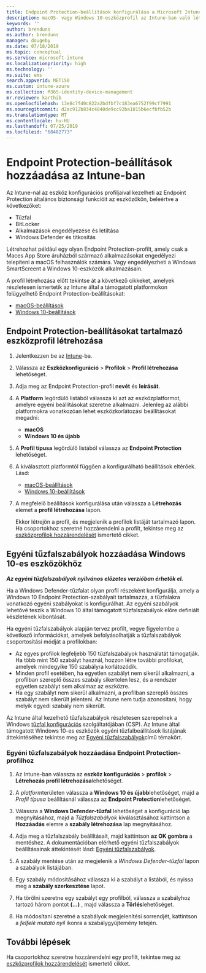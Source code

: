```yaml
---
title: Endpoint Protection-beállítások konfigurálása a Microsoft Intune-ban – Azure | Microsoft Docs
description: macOS- vagy Windows 10-eszközprofil az Intune-ban való létrehozásakor létrehozhat Endpoint Protection-beállításokat is.
keywords: ''
author: brenduns
ms.author: brenduns
manager: dougeby
ms.date: 07/18/2019
ms.topic: conceptual
ms.service: microsoft-intune
ms.localizationpriority: high
ms.technology: ''
ms.suite: ems
search.appverid: MET150
ms.custom: intune-azure
ms.collection: M365-identity-device-management
mr.reviewer: karthib
ms.openlocfilehash: 13e8c7fd0c822a2bdfbf7c183ea6752f99cf7991
ms.sourcegitcommit: d2ac912b834c4840de9cc92ba1815b6ecfbfb52b
ms.translationtype: MT
ms.contentlocale: hu-HU
ms.lasthandoff: 07/25/2019
ms.locfileid: "68482773"
---
```

# <a name="add-endpoint-protection-settings-in-intune"></a>Endpoint Protection-beállítások hozzáadása az Intune-ban  

Az Intune-nal az eszköz konfigurációs profiljaival kezelheti az Endpoint Protection általános biztonsági funkcióit az eszközökön, beleértve a következőket:  
- Tűzfal   
- BitLocker  
- Alkalmazások engedélyezése és letiltása  
- Windows Defender és titkosítás  

Létrehozhat például egy olyan Endpoint Protection-profilt, amely csak a Maces App Store áruházból származó alkalmazásokat engedélyezi telepíteni a macOS felhasználók számára. Vagy engedélyezheti a Windows SmartScreent a Windows 10-eszközök alkalmazásain.  

A profil létrehozása előtt tekintse át a következő cikkeket, amelyek részletesen ismertetik az Intune által a támogatott platformokon felügyelhető Endpoint Protection-beállításokat:  
   - [macOS-beállítások](endpoint-protection-macos.md)  
   - [Windows 10-beállítások](endpoint-protection-windows-10.md)  

## <a name="create-a-device-profile-containing-endpoint-protection-settings"></a>Endpoint Protection-beállításokat tartalmazó eszközprofil létrehozása  

1. Jelentkezzen be az [Intune](https://go.microsoft.com/fwlink/?linkid=2090973)-ba.  
3. Válassza az **Eszközkonfiguráció** > **Profilok** > **Profil létrehozása** lehetőséget.  
4. Adja meg az Endpoint Protection-profil **nevét** és **leírását**.  
5. A **Platform** legördülő listából válassza ki azt az eszközplatformot, amelyre egyéni beállításokat szeretne alkalmazni. Jelenleg az alábbi platformokra vonatkozóan lehet eszközkorlátozási beállításokat megadni:  
   - **macOS**  
   - **Windows 10 és újabb**  
6. A **Profil típusa** legördülő listából válassza az **Endpoint Protection** lehetőséget.  
7. A kiválasztott platformtól függően a konfigurálható beállítások eltérőek. Lásd:  
   - [macOS-beállítások](endpoint-protection-macos.md)  
   - [Windows 10-beállítások](endpoint-protection-windows-10.md)  

8. A megfelelő beállítások konfigurálása után válassza a **Létrehozás** elemet a **profil létrehozása** lapon.  

   Ekkor létrejön a profil, és megjelenik a profilok listáját tartalmazó lapon. Ha csoportokhoz szeretné hozzárendelni a profilt, tekintse meg az [eszközprofilok hozzárendelését](device-profile-assign.md) ismertető cikket.  

## <a name="add-custom-firewall-rules-for-windows-10-devices"></a>Egyéni tűzfalszabályok hozzáadása Windows 10-es eszközökhöz  
***Az egyéni tűzfalszabályok nyilvános előzetes verzióban érhetők el.***  

Ha a Windows Defender-tűzfalat olyan profil részeként konfigurálja, amely a Windows 10 Endpoint Protection-szabályait tartalmazza, a tűzfalakra vonatkozó egyéni szabályokat is konfigurálhat. Az egyéni szabályok lehetővé teszik a Windows 10 által támogatott tűzfalszabályok előre definiált készletének kibontását.  

Ha egyéni tűzfalszabályok alapján tervez profilt, vegye figyelembe a következő információkat, amelyek befolyásolhatják a tűzfalszabályok csoportosítási módját a profilokban:  
- Az egyes profilok legfeljebb 150 tűzfalszabályok használatát támogatják. Ha több mint 150 szabályt használ, hozzon létre további profilokat, amelyek mindegyike 150 szabályra korlátozódik.  
- Minden profil esetében, ha egyetlen szabályt nem sikerül alkalmazni, a profilban szereplő összes szabály sikertelen lesz, és a rendszer egyetlen szabályt sem alkalmaz az eszközre.  
- Ha egy szabályt nem sikerül alkalmazni, a profilban szereplő összes szabályt nem sikerült jelenteni. Az Intune nem tudja azonosítani, hogy melyik egyedi szabály nem sikerült.  

Az Intune által kezelhető tűzfalszabályok részletesen szerepelnek a Windows [tűzfal konfigurációs]( https://docs.microsoft.com/windows/client-management/mdm/firewall-csp) szolgáltatójában (CSP). Az Intune által támogatott Windows 10-es eszközök egyéni tűzfalbeállítások listájának áttekintéséhez tekintse meg az [Egyéni tűzfalszabályok](endpoint-protection-windows-10.md#firewall-rules)című témakört.  

### <a name="to-add-custom-firewall-rules-to-an-endpoint-protection-profile"></a>Egyéni tűzfalszabályok hozzáadása Endpoint Protection-profilhoz  

1. Az Intune-ban válassza az **eszköz konfigurációs** > **profilok** > **Létrehozás profil létrehozása**lehetőséget.  

2. A *platform*területen válassza a **Windows 10 és újabb**lehetőséget, majd a *Profil típusa* beállításnál válassza az **Endpoint Protection**lehetőséget.  

3. Válassza a **Windows Defender-tűzfal** lehetőséget a konfiguráció lap megnyitásához, majd a *Tűzfalszabályok* kiválasztásához kattintson a **Hozzáadás** elemre a **szabály létrehozása** lap megnyitásához.  

4. Adja meg a tűzfalszabály beállításait, majd kattintson **az OK gombra** a mentéshez. A dokumentációban elérhető egyéni tűzfalszabályok beállításainak áttekintését lásd: [Egyéni tűzfalszabályok](endpoint-protection-windows-10.md#firewall-rules).  

5. A szabály mentése után az megjelenik a *Windows Defender-tűzfal* lapon a szabályok listájában.  

6. Egy szabály módosításához válassza ki a szabályt a listából, és nyissa meg a **szabály szerkesztése** lapot.  

7. Ha törölni szeretne egy szabályt egy profilból, válassza a szabályhoz tartozó három pontot **(...)** , majd válassza a **Törlés**lehetőséget.  

8. Ha módosítani szeretné a szabályok megjelenítési sorrendjét, kattintson a *felfelé mutató nyíl* ikonra a szabálygyűjtemény tetején.  


## <a name="next-steps"></a>További lépések  

Ha csoportokhoz szeretne hozzárendelni egy profilt, tekintse meg az [eszközprofilok hozzárendelését](device-profile-assign.md) ismertető cikket.  
